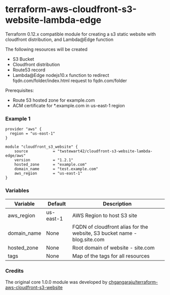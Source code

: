 # terraform-aws-cloudfront-s3-website-lambda-edge
Terraform 0.12.x compatible module for creating a s3 static website with cloudfront distribution, and Lambda@Edge function

The following resources will be created
  
  - S3 Bucket
  - Cloudfront distribution
  - Route53 record
  - Lambda@Edge nodejs10.x function to redirect fqdn.com/folder/index.html request to fqdn.com/folder

  
Prerequisites:

  - Route 53 hosted zone for example.com
  - ACM certificate for *.example.com in us-east-1 region
  
### Example 1

    provider "aws" {
      region = "us-east-1"
    }
     
    module "cloudfront_s3_website" {
        source           = "twstewart42/cloudfront-s3-website-lambda-edge/aws"
        version          = "1.2.1"
        hosted_zone      = "example.com"
        domain_name      = "test.example.com"
        aws_region       = "us-east-1"
    }

### Variables    
| Variable | Default | Description |
| -------- | ------- | ----------- |
| aws_region | us-east-1| AWS Region to host S3 site | 
| domain_name | None | FQDN of cloudfront alias for the website, S3 bucket name - blog.site.com|
| hosted_zone | None | Root domain of website - site.com |
| tags | None | Map of the tags for all resources |

### Credits
The original core 1.0.0 module was developed by [chgangaraju/terraform-aws-cloudfront-s3-website](https://github.com/chgangaraju/terraform-aws-cloudfront-s3-website)
